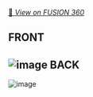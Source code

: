 
[📐 *View on FUSION 360*](https://a360.co/3fcBBV4)

FRONT
-------------------

![image](https://user-images.githubusercontent.com/63622787/155963216-b11f4111-8b4c-488d-85f1-ee699517b582.png)
BACK
-------------------

![image](https://user-images.githubusercontent.com/63622787/155963252-967be865-780a-43c8-a71b-c71128f85d9f.png)
